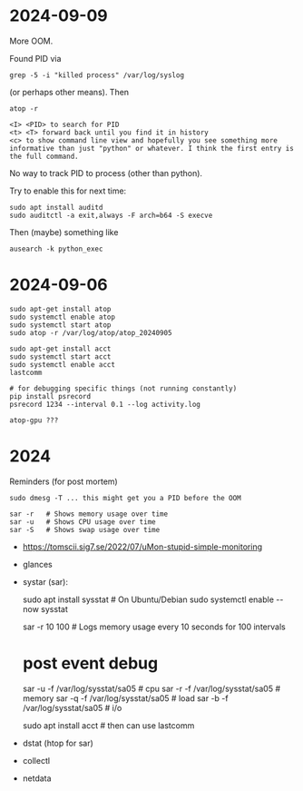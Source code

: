 # 2024-09-09

More OOM.

Found PID via

    grep -5 -i "killed process" /var/log/syslog

(or perhaps other means). Then

    atop -r

    <I> <PID> to search for PID
    <t> <T> forward back until you find it in history
    <c> to show command line view and hopefully you see something more informative than just "python" or whatever. I think the first entry is the full command.


No way to track PID to process (other than python).

Try to enable this for next time:

    sudo apt install auditd
    sudo auditctl -a exit,always -F arch=b64 -S execve

Then (maybe) something like

    ausearch -k python_exec


# 2024-09-06

    sudo apt-get install atop
    sudo systemctl enable atop
    sudo systemctl start atop
    sudo atop -r /var/log/atop/atop_20240905

    sudo apt-get install acct
    sudo systemctl start acct
    sudo systemctl enable acct
    lastcomm

    # for debugging specific things (not running constantly)
    pip install psrecord
    psrecord 1234 --interval 0.1 --log activity.log

    atop-gpu ???


# 2024


Reminders (for post mortem)

    sudo dmesg -T ... this might get you a PID before the OOM

    sar -r   # Shows memory usage over time
    sar -u   # Shows CPU usage over time
    sar -S   # Shows swap usage over time


* https://tomscii.sig7.se/2022/07/uMon-stupid-simple-monitoring
* glances
* systar (sar):

    sudo apt install sysstat  # On Ubuntu/Debian
    sudo systemctl enable --now sysstat

    sar -r 10 100   # Logs memory usage every 10 seconds for 100 intervals

    # post event debug
    sar -u -f /var/log/sysstat/sa05 # cpu
    sar -r -f /var/log/sysstat/sa05 # memory
    sar -q -f /var/log/sysstat/sa05 # load
    sar -b -f /var/log/sysstat/sa05 # i/o

    sudo apt install acct  # then can use lastcomm

* dstat (htop for sar)
* collectl
* netdata


